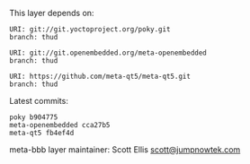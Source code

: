 This layer depends on:

    URI: git://git.yoctoproject.org/poky.git
    branch: thud

    URI: git://git.openembedded.org/meta-openembedded
    branch: thud

    URI: https://github.com/meta-qt5/meta-qt5.git
    branch: thud

Latest commits:

    poky b904775
    meta-openembedded cca27b5
    meta-qt5 fb4ef4d


meta-bbb layer maintainer: Scott Ellis <scott@jumpnowtek.com>
